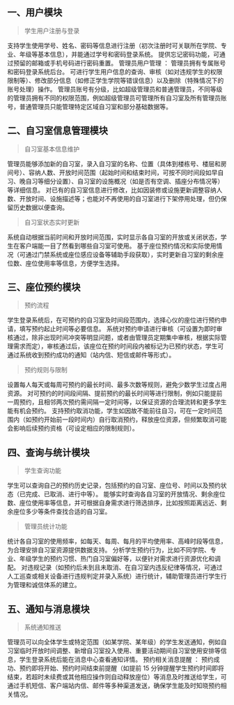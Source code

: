 ## 一、用户模块
> 学生用户注册与登录

支持学生使用学号、姓名、密码等信息进行注册（初次注册时可关联所在学院、专业、年级等基本信息），并能通过学号和密码登录系统。
提供忘记密码功能，可通过预留的邮箱或手机号码进行密码重置。
管理员用户管理 ：
管理员拥有专属账号和密码登录系统后台。
可进行学生用户信息的查询、审核（如对违规学生的权限限制等）、修改部分信息（如修正学生学院等错误信息）以及删除（特殊情况下的账号处理）操作。
管理员账号有分级，比如超级管理员和普通管理员，不同等级的管理员拥有不同的权限范围，例如超级管理员可管理所有自习室及所有管理员账号，普通管理员只能管理特定区域自习室和部分基础数据等。
## 二、自习室信息管理模块
> 自习室基本信息维护

管理员能够添加新的自习室，录入自习室的名称、位置（具体到楼栋号、楼层和房间号）、容纳人数、开放时间范围（起始时间和结束时间，可按不同时间段如早自习、晚自习等细分设置）、自习室的设施概况（如是否有空调、插座分布情况等）等详细信息。
对已有的自习室信息进行修改，比如因装修或设施更新调整容纳人数、开放时间、设施描述等；也能对不再使用的自习室进行下架停用处理，但仍保留历史数据以便查询。
> 自习室状态实时更新

系统自动根据当前时间和开放时间范围，实时显示各自习室的开放或关闭状态，学生在客户端能一目了然看到哪些自习室可使用。
基于座位预约情况和实际使用情况（可通过门禁系统或座位感应设备等辅助手段获取），实时更新自习室的剩余座位数、座位使用率等信息，方便学生选择。
## 三、座位预约模块
> 预约流程

学生登录系统后，在可预约的自习室及时间段范围内，选择心仪的座位进行预约申请，填写预约起止时间等必要信息。
系统对预约申请进行审核（可设置为即时审核通过，除非出现时间冲突等明显问题，或者由管理员定期集中审核，根据实际管理需求而定），审核通过后，该座位在预约时间段内被标记为已预约状态，学生可通过系统收到预约成功的通知（站内信、短信或邮件等形式）。

> 预约规则与限制

设置每人每天或每周可预约的最长时间、最多次数等规则，避免少数学生过度占用资源。
对可预约的时间段间隔、提前预约的最长时间等进行限制，例如只能提前一周预约，且相邻两次预约需间隔一定时间等，以保证资源的合理流转和更多学生能有机会预约。
支持预约取消功能，学生如因故不能前往自习，可在一定时间范围内（如预约开始前一段时间内）自行取消预约，释放座位资源，但频繁取消可能会影响后续预约资格（可设定相应的限制规则）。
## 四、查询与统计模块
> 学生查询功能

学生可以查询自己的预约历史记录，包括预约的自习室、座位号、时间以及预约状态（已完成、已取消、进行中等）。
能够实时查询各自习室的开放情况、剩余座位数、座位使用率等信息，并可根据自身需求进行筛选排序，比如按照距离远近、剩余座位多少等条件查找合适的自习室。

> 管理员统计功能

统计各自习室的使用频率，如每天、每周、每月的平均使用率、高峰时段等信息，为合理安排自习室资源提供数据支持。
分析学生预约行为，比如不同学院、专业、年级学生的预约习惯、热门自习室偏好等，以便针对需求进行资源优化和调配。
对违规记录（如预约后未到且未取消、在自习室内违反纪律等情况，可通过人工巡查或相关设备进行违规判定并录入系统）进行统计，辅助管理员进行学生行为管理和诚信体系的建立。
## 五、通知与消息模块
>系统通知推送

管理员可以向全体学生或特定范围（如某学院、某年级）的学生发送通知，例如自习室临时开放时间调整、新增自习室投入使用、重要活动期间自习室使用安排等信息，学生登录系统后能在消息中心查看通知详情。
预约相关消息提醒 ：
预约成功、预约即将开始、预约时间结束前提醒（如提前 15 分钟提醒学生预约时间即将结束，若超时未续费或其他相应操作则自动释放座位）等消息及时推送给学生，可通过手机短信、客户端站内信、邮件等多种渠道发送，确保学生能及时知晓预约相关情况。